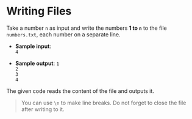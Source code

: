 # Writing Files

Take a number `n` as input and write the numbers **1 to `n`** to the file `numbers.txt`, each number on a separate line.

- **Sample input**:  
`4`

- **Sample output**:
`1`  
`2`  
`3`  
`4`  

The given code reads the content of the file and outputs it.

>You can use `\n` to make line breaks. Do not forget to close the file after writing to it.